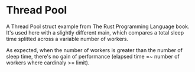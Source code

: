 # Thread Pool

A Thread Pool struct example from The Rust Programming Language book.
It's used here with a slightly different main, which compares a total sleep time splitted across a variable number of workers.

As expected, when the number of workers is greater than the number of sleep time, there's no gain of performance (elapsed time =~ number of workers where cardinaly >= limit).